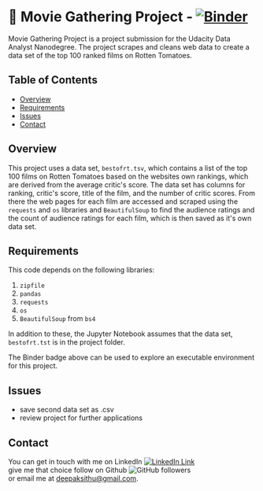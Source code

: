 # :movie_camera: Movie Gathering Project -  [![Binder](https://mybinder.org/badge_logo.svg)](https://mybinder.org/v2/gh/deepaksithu/Movie_Gathering_Project/master?filepath=gathering.ipynb)

Movie Gathering Project is a project submission for the Udacity Data Analyst Nanodegree. The project scrapes and cleans web data to create a data set of the top 100 ranked films on Rotten Tomatoes.

## Table of Contents
- [Overview](#overview)
- [Requirements](#requirements) 
- [Issues](#issues) 
- [Contact](#contact)

## Overview

This project uses a data set, `bestofrt.tsv`, which contains a list of the top 100 films on Rotten Tomatoes based on the websites own rankings, which are derived from the average critic's score. The data set has columns for ranking, critic's score, title of the film, and the number of critic scores. From there the web pages for each film are accessed and scraped using the `requests` and `os` libraries and `BeautifulSoup` to find the audience ratings and the count of audience ratings for each film, which is then saved as it's own data set.

## Requirements

This code depends on the following libraries:
1. `zipfile`
2. `pandas`
3. `requests`
4. `os`
5. `BeautifulSoup` from `bs4`

In addition to these, the Jupyter Notebook assumes that the data set, `bestofrt.tst` is in the project folder.

The Binder badge above can be used to explore an executable environment for this project.

## Issues

- save second data set as .csv
- review project for further applications

## Contact
You can get in touch with me on LinkedIn [![LinkedIn Link](https://img.shields.io/badge/Connect-deepaksithu-blue.svg?logo=linkedin&longCache=true&style=social&label=Connect
)](https://www.linkedin.com/in/deepaksithu) <br>
give me that choice follow on Github      ![GitHub followers](https://img.shields.io/github/followers/deepaksithu?style=social)<br>
or email me at deepaksithu@gmail.com.
